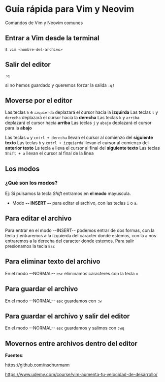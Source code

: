 # Guía rápida para Vim y Neovim

Comandos de Vim y Neovim comunes

## Entrar a Vim desde la terminal
`$ vim <nombre-del-archivo>`

## Salir del editor
`:q`

si no hemos guardado y queremos forzar la salida
`:q!`

## Moverse por el editor
Las teclas `h` e `izquierda` deplazará el cursor hacia la **izquirda**
Las teclas `l` y `derecha` deplazará el cursor hacia la **derecha**
Las teclas `k` y `arriba` deplazará el cursor hacia **arriba**
Las teclas `j` y `abajo` deplazará el cursor para la **abajo**

Las teclas `w` y `cntrl + derecha` llevan el cursor al comienzo del **siguiente texto**
Las teclas `b` y `cntrl + izquierda` llevan el cursor al comienzo del **anterior texto**
La tecla `e` lleva el cursor al final del **siguiente texto**
Las teclas `Shift + a` llevan el cursor al final de la linea

## Los modos
### ¿Qué son los modos?
Ej: Si pulsamos la tecla _Shift_ entramos en **el modo** mayuscula.
- Modo **-- INSERT --** para editar el archivo, con las teclas `i` o `a`.

## Para editar el archivo
Para entrar en el modo --INSERT-- podemos entrar de dos formas, con la tecla `i` entraremos a la izquierda del caracter donde estemos, con la `a` nos entraremos a la derecha del caracter donde estemos.
Para salir presionamos la tecla `Esc`

## Para eliminar texto del archivo
En el modo --NORMAL-- `esc` eliminamos caracteres con la tecla `x`

## Para guardar el archivo
En el modo --NORMAL-- `esc` guardamos con `:w`

## Para guardar el archivo y salir del editor 
En el modo --NORMAL-- `esc` guardamos y salimos con `:wq`

## Movernos entre archivos dentro del editor


**Fuentes**:

https://github.com/nschurmann

https://www.udemy.com/course/vim-aumenta-tu-velocidad-de-desarrollo/
